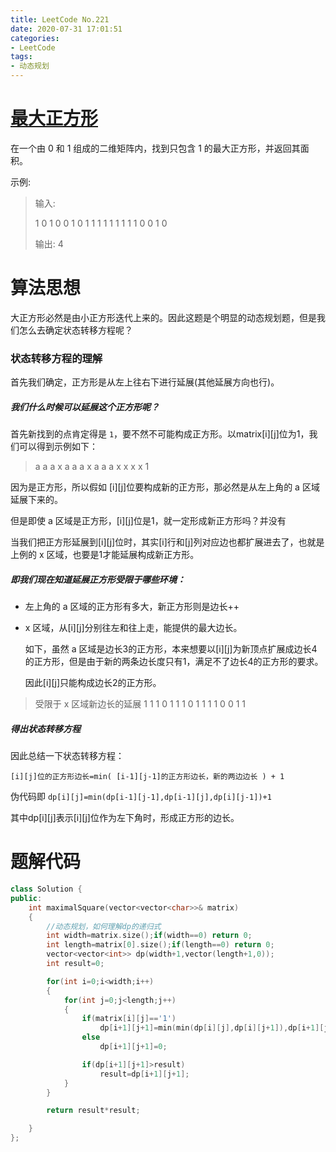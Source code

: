 ```yaml
---
title: LeetCode No.221
date: 2020-07-31 17:01:51
categories:
- LeetCode
tags:
- 动态规划
---
```

# [最大正方形](https://leetcode-cn.com/problems/maximal-square)

在一个由 0 和 1 组成的二维矩阵内，找到只包含 1 的最大正方形，并返回其面积。

示例:
>
>输入: 
>
>1 0 1 0 0
>1 0 1 1 1
>1 1 1 1 1
>1 0 0 1 0
>
>输出: 4

# 算法思想

大正方形必然是由小正方形迭代上来的。因此这题是个明显的动态规划题，但是我们怎么去确定状态转移方程呢？

### 状态转移方程的理解
首先我们确定，正方形是从左上往右下进行延展(其他延展方向也行)。

##### 我们什么时候可以延展这个正方形呢？

首先新找到的点肯定得是 ``1``，要不然不可能构成正方形。以matrix[i][j]位为1，我们可以得到示例如下：
>a a a x
>a a a x
>a a a x
>x x x 1

因为是正方形，所以假如 [i][j]位要构成新的正方形，那必然是从左上角的 a 区域延展下来的。

但是即使 a 区域是正方形，[i][j]位是1，就一定形成新正方形吗？并没有

当我们把正方形延展到[i][j]位时，其实[i]行和[j]列对应边也都扩展进去了，也就是上例的 x 区域，也要是1才能延展构成新正方形。

##### 即我们现在知道延展正方形受限于哪些环境：
- 左上角的 a 区域的正方形有多大，新正方形则是边长++

- x 区域，从[i][j]分别往左和往上走，能提供的最大边长。
    
    如下，虽然 a 区域是边长3的正方形，本来想要以[i][j]为新顶点扩展成边长4的正方形，但是由于新的两条边长度只有1，满足不了边长4的正方形的要求。

    因此[i][j]只能构成边长2的正方形。

>受限于 x 区域新边长的延展
>1 1 1 0
>1 1 1 0
>1 1 1 1
>0 0 1 1

##### 得出状态转移方程
因此总结一下状态转移方程：

``[i][j]位的正方形边长=min( [i-1][j-1]的正方形边长，新的两边边长 ) + 1``

伪代码即 ``dp[i][j]=min(dp[i-1][j-1],dp[i-1][j],dp[i][j-1])+1``

其中dp[i][j]表示[i][j]位作为左下角时，形成正方形的边长。

# 题解代码
```cpp
class Solution {
public:
    int maximalSquare(vector<vector<char>>& matrix) 
    {
        //动态规划，如何理解dp的递归式
        int width=matrix.size();if(width==0) return 0;
        int length=matrix[0].size();if(length==0) return 0;
        vector<vector<int>> dp(width+1,vector(length+1,0));
        int result=0;

        for(int i=0;i<width;i++)
        {
            for(int j=0;j<length;j++)
            {
                if(matrix[i][j]=='1')
                    dp[i+1][j+1]=min(min(dp[i][j],dp[i][j+1]),dp[i+1][j])+1;
                else
                    dp[i+1][j+1]=0;

                if(dp[i+1][j+1]>result)
                    result=dp[i+1][j+1];
            }
        }

        return result*result;

    }
};
```